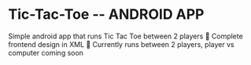 # Tic-Tac-Toe -- ANDROID APP

Simple android app that runs Tic Tac Toe between 2 players
	Complete frontend design in XML
	Currently runs between 2 players, player vs computer coming soon
